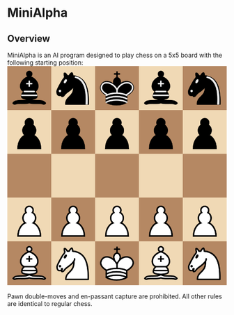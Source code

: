 # MiniAlpha

## Overview
MiniAlpha is an AI program designed to play chess on a 5x5 board with the following starting position:
![start_position](docs/images/start_position.png)

Pawn double-moves and en-passant capture are prohibited. All other rules are identical to regular chess.
